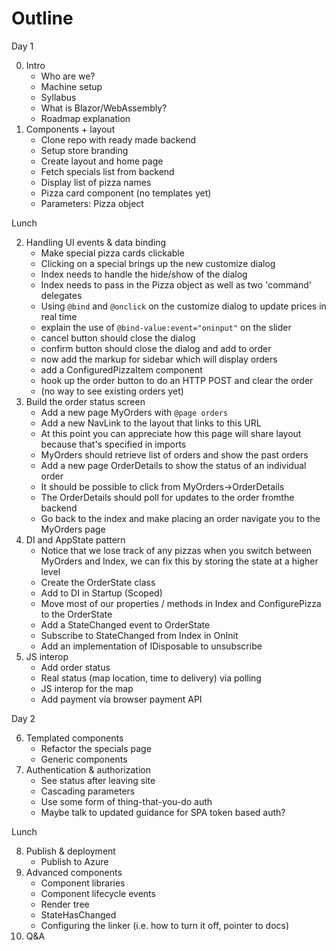 # Outline

Day 1

0. Intro
    - Who are we?
    - Machine setup
    - Syllabus
    - What is Blazor/WebAssembly?
    - Roadmap explanation
1. Components + layout
    - Clone repo with ready made backend
    - Setup store branding
    - Create layout and home page
    - Fetch specials list from backend
    - Display list of pizza names
    - Pizza card component (no templates yet)
    - Parameters: Pizza object

Lunch

2. Handling UI events & data binding
    - Make special pizza cards clickable
    - Clicking on a special brings up the new customize dialog
    - Index needs to handle the hide/show of the dialog 
    - Index needs to pass in the Pizza object as well as two 'command' delegates
    - Using `@bind` and `@onclick` on the customize dialog to update prices in real time
    - explain the use of `@bind-value:event="oninput"` on the slider
    - cancel button should close the dialog
    - confirm button should close the dialog and add to order
    - now add the markup for sidebar which will display orders
    - add a ConfiguredPizzaItem component
    - hook up the order button to do an HTTP POST and clear the order
    - (no way to see existing orders yet)
3. Build the order status screen
    - Add a new page MyOrders with `@page orders`
    - Add a new NavLink to the layout that links to this URL
    - At this point you can appreciate how this page will share layout because that's specified in imports
    - MyOrders should retrieve list of orders and show the past orders
    - Add a new page OrderDetails to show the status of an individual order
    - It should be possible to click from MyOrders->OrderDetails
    - The OrderDetails should poll for updates to the order fromthe backend
    - Go back to the index and make placing an order navigate you to the MyOrders page
4. DI and AppState pattern
    - Notice that we lose track of any pizzas when you switch between MyOrders and Index, we can fix this by storing the state at a higher level
    - Create the OrderState class
    - Add to DI in Startup (Scoped)
    - Move most of our properties / methods in Index and ConfigurePizza to the OrderState
    - Add a StateChanged event to OrderState
    - Subscribe to StateChanged from Index in OnInit
    - Add an implementation of IDisposable to unsubscribe
5. JS interop
    - Add order status
    - Real status (map location, time to delivery) via polling
    - JS interop for the map
    - Add payment via browser payment API

Day 2

6. Templated components
    - Refactor the specials page
    - Generic components
7. Authentication & authorization
    - See status after leaving site
    - Cascading parameters
    - Use some form of thing-that-you-do auth
    - Maybe talk to updated guidance for SPA token based auth?

Lunch

8. Publish & deployment
    - Publish to Azure
9. Advanced components
    - Component libraries
    - Component lifecycle events
    - Render tree
    - StateHasChanged
    - Configuring the linker (i.e. how to turn it off, pointer to docs)
10. Q&A
